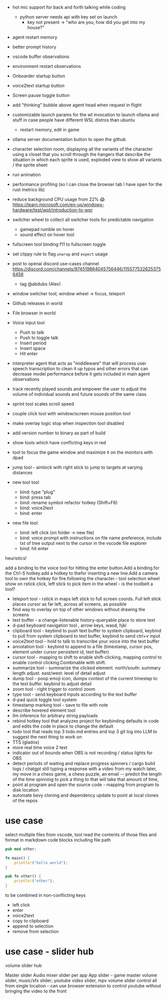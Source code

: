 - hot mic support for back and forth talking while coding
  - python server needs api with key set on launch
    - key not present -> "who are you, how did you get into my house?"
- agent restart memory
- better prompt history
- vscode buffer observations
- environment restart observations 

- Onboarder startup button
- voice2text startup button
- Screen pause toggle button
- add "thinking" bubble above agent head when request in flight

- customizable launch params for the wt invocation to launch ollama and stuff in case people have different WSL distros than ubuntu
  - restart memory, edit in game
- ollama server documentation button to open the github
- character selection room, displaying all the variants of the character using a closet that you scroll through the hangers that describe the situation in which each sprite is used, exploded view to show all variants / the sprite sheet
- run animation

- performance profiling (so I can close the browser tab I have open for the rust metrics lib)
- reduce background CPU usage from 22% 😱 https://learn.microsoft.com/en-us/windows-hardware/test/wpt/introduction-to-wpr

- switcher wheel to collect all switcher tools for predictable navigation
  - gamepad rumble on hover
  - sound effect on hover tool
- fullscreen tool binding f11 to fullscreen toggle
- set clippy rule to flag `unwrap` and `expect` usage
- post to openai discord use-cases channel https://discord.com/channels/974519864045756446/1155775326253756456
  - tag @abdubs (Alex)
- window switcher tool; window wheel -> focus, teleport
- Github releases in world
- File browser in world
- Voice input tool
  - Push to talk
  - Push to toggle talk
  - Insert period
  - Insert space
  - Hit enter

- interpreter agent that acts as "middleware" that will process user speech transcription to clean it up typos and other errors that can decrease model performance before it gets included in main agent observations
- track recently played sounds and empower the user to adjust the volume of individual sounds and future sounds of the same class
- sprint tool scales scroll speed

- couple click tool with window/screen mouse position tool
- make overlay logic stop when inspection tool disabled

- add version number to binary as part of build

- show tools which have conflicting keys in red
- tool to focus the game window and maximize it on the monitors with dpad

- jump tool - aimlock with right stick to jump to targets at varying distances

- new tool tool
  - bind: type "plug"
  - bind: press tab
  - bind: rename symbol refactor hotkey (Shift+F6)
  - bind: voice2text
  - bind: enter
- new file tool
  - bind: left click (on folder -> new file)
  - bind: voice prompt with instructions on file name preference, include txt of tree output next to the cursor in the vscode file explorer
  - bind: hit enter


heuristics!

add a binding to the voice tool for hitting the enter button.Add a binding.for the Ctrl-S hotkey.add a hotkey to thefor inserting a new line.Add a camera tool to own the hotkey for fire.following the character.- tool selection wheel show on rstick click, left stick to pick item in the wheel - is the toolbelt a tool?
- teleport tool - rstick in maps left stick to full screen coords. Full left stick places cursor as far left, across all screens, as possible
- find way to overlay on top of other windows without drawing the screens
- text buffer - a change-listenable history-queryable place to store text
- d-pad keyboard navigation tool , arrow keys, wasd, hjkl
- clipboard tool - keybind to push text buffer to system clipboard, keybind to pull from system clipboard to text buffer, keybind to send ctrl+v input
- voice2text tool - hold to talk to transcribe your voice into the text buffer
- annotation tool - keybind to append to a file (timestamp, cursor pos, element under cursor persistent id, text buffer)
- cursor tool - mapping to shift to enable shift-clicking, mapping control to enable control clicking.Combinable with shift.
- summarize tool - summarize the clicked element. north/south: summary length adjust. east/west: level of detail adjust
- dump tool - poop emoji icon, dumps context of the current timestep to the text buffer. keybind to adjust detail
- zoom tool - right trigger to control zoom
- type tool - send keyboard inputs according to the text buffer
- d-pad quick toggle tool system
- timestamp marking tool - save to file with note
- describe hovered element tool
- llm inference for arbitrary string payloads
- rebind hotkey tool that analyzes project for keybinding defaults in code and edits the code in place to change the default
- todo tool that reads top 3 todo.md entries and top 3 git log into LLM to suggest the next thing to work on
- TTS (glados)
- more real time voice 2 text
- indicator out of bounds when OBS is not recording / status lights for OBS
- detect periods of waiting and replace progress spinners / cargo build logs / chatgpt still typing a response with a video from my watch later, my move in a chess game, a chess puzzle, an email -- predict the length of the time spinning to pick a thing to that will take that amount of time, 
- point at program and open the source code - mapping from program to disk location
- automate bevy cloning and dependency update to point at local clones of the repos

# use case

select multiple files from vscode, tool read the contents of those files and format in markdown code blocks including file path 

```main.rs
pub mod other;

fn main() {
    println!("hello world");
}
```

```other.rs
pub fn other() {
    println!("other");
}
```

to be combined in non-conflicting keys

- left click
- enter
- voice2text
- copy to clipboard
- append to selection
- remove from selection

# use case - slider hub

volume slider hub

Master slider
Audio mixer slider per app
App slider - game master volume slider, music/sfx slider; youtube video slider, mpv volume slider
control all from single location - can use browser extension to control youtube without bringing the video to the front

